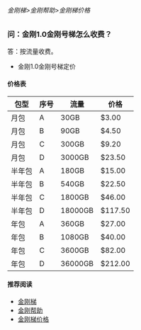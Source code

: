 ###### 金刚梯>金刚帮助>金刚梯价格
### 问：金刚1.0金刚号梯怎么收费？

答：按流量收费。

- 金刚1.0金刚号梯定价



#### 价格表

|包型|序号 |流量 |价格 | 
|---|-------- | ----------- |  ----------- |
|月包|A| 30GB | $3.00 |
|月包|B| 90GB | $4.50 |
|月包|C| 300GB | $9.20 |
|月包|D| 3000GB| $23.50 |
|半年包|A| 180GB | $15.00 |
|半年包|B| 540GB | $22.50 |
|半年包|C| 1800GB |$46.00 |
|半年包|D| 18000GB|$117.50 |
|年包|A| 360GB | $27.00 |
|年包|B| 1080GB | $40.00 |
|年包|C| 3600GB | $82.00 |
|年包|D| 36000GB|$212.00 |



#### 推荐阅读
- [金刚梯](https://github.com/a2zitpro/web/blob/master/dlb.md)
- [金刚帮助](https://github.com/a2zitpro/web/blob/master/list_helpkkvpn.md)
- [金刚梯价格](https://github.com/a2zitpro/web/blob/master/list_kkprice.md)
